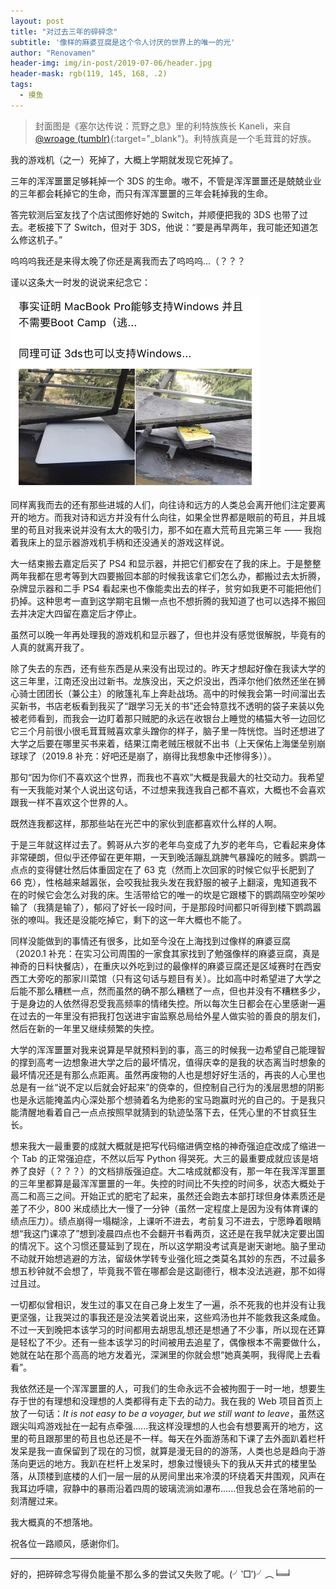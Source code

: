 ```yaml
---
layout: post
title: "对过去三年的碎碎念"
subtitle: '像样的麻婆豆腐是这个令人讨厌的世界上的唯一的光'
author: "Renovamen"
header-img: img/in-post/2019-07-06/header.jpg
header-mask: rgb(119, 145, 168, .2)
tags:
  - 摸鱼
---
```


> 封面图是《塞尔达传说：荒野之息》里的利特族族长 Kaneli，来自 [@wroage (tumblr)](https://wroage.tumblr.com/image/185206416422){:target="_blank"}。利特族真是一个毛茸茸的好族。


我的游戏机（之一）死掉了，大概上学期就发现它死掉了。

三年的浑浑噩噩足够耗掉一个 3DS 的生命。嗷不，不管是浑浑噩噩还是兢兢业业的三年都会耗掉它的生命，而只有浑浑噩噩的三年会耗掉我的生命。

答完软测后室友找了个店试图修好她的 Switch，并顺便把我的 3DS 也带了过去。老板接下了 Switch，但对于 3DS，他说：“要是再早两年，我可能还知道怎么修这机子。”

呜呜呜我还是来得太晚了你还是离我而去了呜呜呜…（？？？

谨以这条大一时发的说说来纪念它：

<img src="/img/in-post/2019-07-06/3ds.jpg" width="400">

同样离我而去的还有那些进城的人们，向往诗和远方的人类总会离开他们注定要离开的地方。而我对诗和远方并没有什么向往，如果全世界都是眼前的苟且，并且城里的苟且对我来说并没有太大的吸引力，那不如在嘉大荒苟且完第三年 —— 我抱着我床上的显示器游戏机手柄和还没通关的游戏这样说。

大一结束搬去嘉定后买了 PS4 和显示器，并把它们都安在了我的床上。于是整整两年我都在思考等到大四要搬回本部的时候我该拿它们怎么办，都搬过去太折腾，杂牌显示器和二手 PS4 看起来也不像能卖出去的样子，贫穷如我更不可能把他们扔掉。这种思考一直到这学期宅且懒一点也不想折腾的我知道了也可以选择不搬回去并决定大四留在嘉定后才停止。

虽然可以晚一年再处理我的游戏机和显示器了，但也并没有感觉很解脱，毕竟有的人真的就离开我了。

除了失去的东西，还有些东西是从来没有出现过的。昨天才想起好像在我读大学的这三年里，江南还没出过新书。龙族没出，天之炽没出，西泽尔他们依然还坐在狮心骑士团团长（兼公主）的敞篷礼车上奔赴战场。高中的时候我会第一时间溜出去买新书，书店老板看到我买了“跟学习无关的书”还会特意找不透明的袋子来装以免被老师看到，而我会一边盯着那只贼肥的永远在收银台上睡觉的橘猫大爷一边回忆它三个月前很小很毛茸茸贼喜欢拿头蹭你的样子，脑子里一阵恍惚。当时还想进了大学之后要在哪里买书来着，结果江南老贼压根就不出书（上天保佑上海堡垒别崩球球了（2019.8 补充：好吧还是崩了，崩得比我想象中还惨得多））。    

那句“因为你们不喜欢这个世界，而我也不喜欢”大概是我最大的社交动力。我希望有一天我能对某个人说出这句话，不过想来我连我自己都不喜欢，大概也不会喜欢跟我一样不喜欢这个世界的人。

既然连我都这样，那那些站在光芒中的家伙到底都喜欢什么样的人啊。

于是三年就这样过去了。鹩哥从六岁的老年鸟变成了九岁的老年鸟，它看起来身体非常硬朗，但似乎还停留在更年期，一天到晚活蹦乱跳脾气暴躁吃的贼多。鹦鹉一点点的变得健壮然后体重固定在了 63 克（然而上次回家的时候它似乎长肥到了 66 克），性格越来越嚣张，会咬我扯我头发在我舒服的被子上翻滚，鬼知道我不在的时候它会怎么对我的床。生活带给它的唯一的坎是它跟楼下的鹦鹉隔空吵架吵输了（我猜是输了），郁闷了好长一段时间，于是那段时间都只听得到楼下鹦鹉嚣张的嘹叫。我还是没能吃掉它，剩下的这一年大概也不能了。

同样没能做到的事情还有很多，比如至今没在上海找到过像样的麻婆豆腐（2020.1 补充：在实习公司周围的一家食其家找到了勉强像样的麻婆豆腐，真是神奇的日料快餐店），在重庆以外吃到过的最像样的麻婆豆腐还是区域赛时在西安西工大旁吃的那家川菜馆（只有这句话与题目有关）。比如高中时希望进了大学之后能不那么糟糕一点，然而虽然的确不那么糟糕了一点，但也并没有不糟糕多少，于是身边的人依然得忍受我高频率的情绪失控。所以每次生日都会在心里感谢一遍在过去的一年里没有把我打包送进宇宙监察总局给外星人做实验的善良的朋友们，然后在新的一年里又继续频繁的失控。

大学的浑浑噩噩对我来说算是早就预料到的事，高三的时候我一边希望自己能理智的撑到高考一边想象进大学之后的最坏情况，值得庆幸的是我的状态离当时想象的最坏情况还是有那么点距离。虽然再废物的人也是想好好生活的，再丧的人心里也总是有一丝“说不定以后就会好起来”的侥幸的，但控制自己行为的浅层思想的阴影也是永远能掩盖内心深处那个想骑着名为绝影的宝马跑赢时光的自己的。于是我只能清醒地看着自己一点点按照早就猜到的轨迹坠落下去，任凭心里的不甘疯狂生长。

想来我大一最重要的成就大概就是把写代码缩进俩空格的神奇强迫症改成了缩进一个 Tab 的正常强迫症，不然以后写 Python 得哭死。大三的最重要成就应该是培养了良好（？？？）的文档排版强迫症。大二啥成就都没有，那一年在我浑浑噩噩的三年里都算是最浑浑噩噩的一年。失控的时间比不失控的时间多，状态大概处于高二和高三之间。开始正式的肥宅了起来，虽然还会跑去本部打球但身体素质还是差了不少，800 米成绩比大一慢了一分钟（虽然一定程度上是因为没有体育课的绩点压力）。绩点崩得一塌糊涂，上课听不进去，考前复习不进去，宁愿睁着眼睛想“我这门课凉了”想到凌晨四点也不会翻开书看两页，这还是在我早就决定要出国的情况下。这个习惯还蔓延到了现在，所以这学期没考试真是谢天谢地。脑子里动不动就开始想逃避的方法，留级休学转专业强化班之类莫名其妙的东西，不过最多想五秒钟就不会想了，毕竟我不管在哪都会是这副德行，根本没法逃避，那不如得过且过。

一切都似曾相识，发生过的事又在自己身上发生了一遍，杀不死我的也并没有让我更坚强，让我哭过的事我还是没法笑着说出来，这些鸡汤也并不能救我这条咸鱼。不过一天到晚把本该学习的时间都用去胡思乱想还是想通了不少事，所以现在还算是轻松了不少。还有一些本该学习的时间被用去追星了，偶像根本不需要做什么，她就在站在那个高高的地方发着光，深渊里的你就会想“她真美啊，我得爬上去看看”。
 
我依然还是一个浑浑噩噩的人，可我们的生命永远不会被拘囿于一时一地，想要生存于世的有理想和没理想的人类都得有走下去的动力。我在我的 Web 项目首页上放了一句话：*It is not easy to be a voyager, but we still want to leave*，虽然这跟尖叫鸡游戏扯在一起有点牵强......我这样没理想的人也会有想要离开的地方，这里的苟且跟那里的苟且也总还是不一样。每天在外面游荡和下课了去外面趴着栏杆发呆是我一直保留到了现在的习惯，就算是漫无目的的游荡，人类也总是趋向于游荡向更远的地方。我趴在栏杆上发呆时，想象过慢镜头下的我从天井式的楼里坠落，从顶楼到底楼的人们一层一层的从房间里出来冷漠的环绕着天井围观，风声在我耳边呼啸，寂静中的暴雨沿着四周的玻璃流淌如瀑布......但我总会在落地前的一刻清醒过来。

我大概真的不想落地。

祝各位一路顺风，感谢你们。

---

好的，把碎碎念写得负能量不那么多的尝试又失败了呢。(╯‵□′)╯︵╘═╛